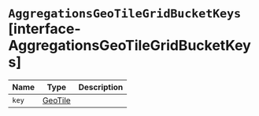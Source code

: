 # `AggregationsGeoTileGridBucketKeys` [interface-AggregationsGeoTileGridBucketKeys]

| Name | Type | Description |
| - | - | - |
| `key` | [GeoTile](./GeoTile.md) | &nbsp; |
